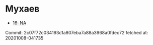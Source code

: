 # Мухаев
- [16: NA](16.md)

Commit: 2c07f72c034193c1a807eba7a88a3968a0fdec72
 fetched at: 20201008-041735
